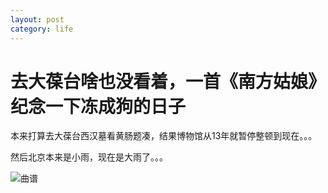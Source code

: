 ```yaml
---
layout: post
category: life
---
```

# 去大葆台啥也没看着，一首《南方姑娘》纪念一下冻成狗的日子

本来打算去大葆台西汉墓看黄肠题凑，结果博物馆从13年就暂停整顿到现在。。。

然后北京本来是小雨，现在是大雨了。。。

![曲谱](http://ww1.sinaimg.cn/large/89d0a2e1ly1fiykhcn9btj20zk2kjdj7.jpg)
